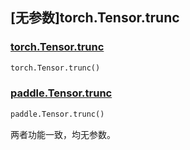 ## [无参数]torch.Tensor.trunc

### [torch.Tensor.trunc](https://pytorch.org/docs/1.13/generated/torch.Tensor.trunc.html#torch.Tensor.trunc)

```python
torch.Tensor.trunc()
```

### [paddle.Tensor.trunc](https://www.paddlepaddle.org.cn/documentation/docs/zh/api/paddle/Tensor_cn.html#trunc-name-none)

```python
paddle.Tensor.trunc()
```

两者功能一致，均无参数。
